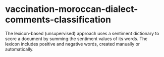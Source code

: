 # vaccination-moroccan-dialect-comments-classification
The lexicon-based (unsupervised) approach uses a sentiment dictionary to score a document by summing the sentiment values of its words. The lexicon includes positive and negative words, created manually or automatically.
